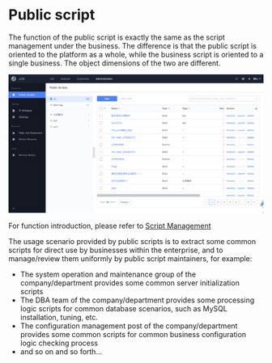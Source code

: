 # Public script

The function of the public script is exactly the same as the script management under the business. The difference is that the public script is oriented to the platform as a whole, while the business script is oriented to a single business. The object dimensions of the two are different.

![image-20241029175749975](media/image-20241029175749975.png)

For function introduction, please refer to [Script Management](./Scripts.md)

The usage scenario provided by public scripts is to extract some common scripts for direct use by businesses within the enterprise, and to manage/review them uniformly by public script maintainers, for example:

- The system operation and maintenance group of the company/department provides some common server initialization scripts
- The DBA team of the company/department provides some processing logic scripts for common database scenarios, such as MySQL installation, tuning, etc.
- The configuration management post of the company/department provides some common scripts for common business configuration logic checking process
- and so on and so forth...